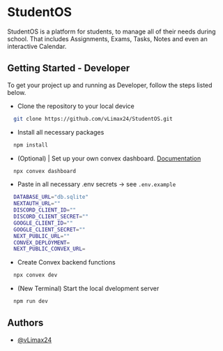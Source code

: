 
# StudentOS

StudentOS is a platform for students, to manage all of their needs during school. That includes Assignments, Exams, Tasks, Notes and even an interactive Calendar.


## Getting Started - Developer

To get your project up and running as Developer, follow the steps listed below.

 
- Clone the repository to your local device
```bash
  git clone https://github.com/vLimax24/StudentOS.git
```

- Install all necessary packages
```bash
  npm install
```

- (Optional) | Set up your own convex dashboard. [Documentation](https://docs.convex.dev/home)
```bash
  npx convex dashboard
```

- Paste in all necessary .env secrets &#8594; see `.env.example`
```bash
  DATABASE_URL="db.sqlite"
  NEXTAUTH_URL="" 
  DISCORD_CLIENT_ID=""
  DISCORD_CLIENT_SECRET=""
  GOOGLE_CLIENT_ID=""
  GOOGLE_CLIENT_SECRET=""
  NEXT_PUBLIC_URL=""
  CONVEX_DEPLOYMENT= 
  NEXT_PUBLIC_CONVEX_URL=
```

- Create Convex backend functions
```bash
  npx convex dev
```

- (New Terminal) Start the local dvelopment server
```bash
  npm run dev
```




## Authors

- [@vLimax24](https://www.github.com/vLimax24)

